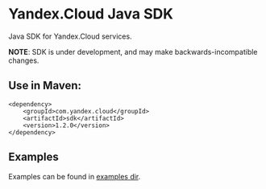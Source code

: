 # Yandex.Cloud Java SDK

Java SDK for Yandex.Cloud services.

**NOTE**: SDK is under development, and may make backwards-incompatible changes.

## Use in Maven:
```
<dependency>
    <groupId>com.yandex.cloud</groupId>
    <artifactId>sdk</artifactId>
    <version>1.2.0</version>
</dependency>
```

## Examples

Examples can be found in [examples dir](src/main/java/yandex/cloud/sdk/examples).
